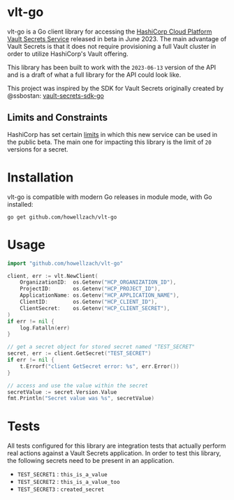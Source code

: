 # vlt-go

vlt-go is a Go client library for accessing the [HashiCorp Cloud Platform Vault Secrets Service](https://developer.hashicorp.com/hcp/docs/vault-secrets) released in beta in June 2023. The main advantage of Vault Secrets is that it does not require provisioning a full Vault cluster in order to utilize HashiCorp's Vault offering.

This library has been built to work with the `2023-06-13` version of the API and is a draft of what a full library for the API could look like. 

This project was inspired by the SDK for Vault Secrets originally created by @ssbostan: [vault-secrets-sdk-go](https://github.com/ssbostan/vault-secrets-sdk-go)

## Limits and Constraints

HashiCorp has set certain [limits](https://developer.hashicorp.com/hcp/docs/vault-secrets/constraints-and-known-issues) in which this new service can be used in the public beta. 
The main one for impacting this library is the limit of `20` versions for a secret. 

# Installation

vlt-go is compatible with modern Go releases in module mode, with Go installed:
```
go get github.com/howellzach/vlt-go
```

# Usage

```go
import "github.com/howellzach/vlt-go"
```

```go
client, err := vlt.NewClient(
    OrganizationID:  os.Getenv("HCP_ORGANIZATION_ID"),
	ProjectID:       os.Getenv("HCP_PROJECT_ID"),
	ApplicationName: os.Getenv("HCP_APPLICATION_NAME"),
	ClientID:        os.Getenv("HCP_CLIENT_ID"),
	ClientSecret:    os.Getenv("HCP_CLIENT_SECRET"),
)
if err != nil {
    log.Fatalln(err)
}

// get a secret object for stored secret named "TEST_SECRET"
secret, err := client.GetSecret("TEST_SECRET")
if err != nil {
    t.Errorf("client GetSecret error: %s", err.Error())
}

// access and use the value within the secret
secretValue := secret.Version.Value
fmt.Println("Secret value was %s", secretValue)
```

# Tests

All tests configured for this library are integration tests that actually perform real actions against a Vault Secrets application. 
In order to test this library, the following secrets need to be present in an application. 
- `TEST_SECRET1` : `this_is_a_value`
- `TEST_SECRET2` : `this_is_a_value_too`
- `TEST_SECRET3` : `created_secret`